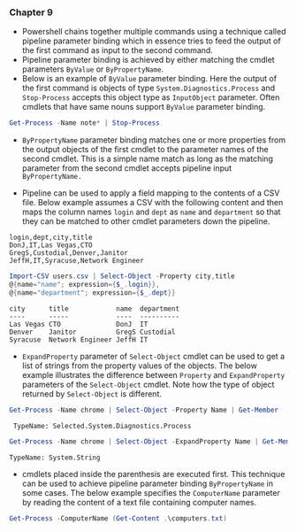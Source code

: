 ### Chapter 9

* Powershell chains together multiple commands using a technique called pipeline parameter binding which in essence tries to feed the output of the first command as input to the second command.
* Pipeline parameter binding is achieved by either matching the cmdlet parameters `ByValue` or `ByPropertyName`. 
* Below is an example of `ByValue` parameter binding. Here the output of the first command is objects of type `System.Diagnostics.Process` and `Stop-Process` accepts this object type as `InputObject` parameter. Often cmdlets that have same nouns support `ByValue` parameter binding.

```powershell
Get-Process -Name note* | Stop-Process
```

* `ByPropertyName` parameter  binding matches one or more properties from the output objects of the first cmdlet to the parameter names of the second cmdlet. This is a simple name match as long as the matching parameter from the second cmdlet accepts pipeline input `ByPropertyName.`

* Pipeline can be used to apply a field mapping to the contents of a CSV file. Below example assumes a CSV with the following content and then maps the column names `login` and `dept` as `name` and `department` so that they can be matched to other cmdlet parameters down the pipeline.

```csv
login,dept,city,title
DonJ,IT,Las Vegas,CTO
GregS,Custodial,Denver,Janitor
JeffH,IT,Syracuse,Network Engineer
```

```powershell
Import-CSV users.csv | Select-Object -Property city,title
@{name="name"; expression={$_.login}},
@{name="department"; expression={$_.dept}}
```

```
city      title            name  department
----      -----            ----  ----------
Las Vegas CTO              DonJ  IT
Denver    Janitor          GregS Custodial
Syracuse  Network Engineer JeffH IT
```

* `ExpandProperty` parameter of `Select-Object` cmdlet can be used to get a list of strings from the property values of the objects. The below example illustrates the difference between `Property` and `ExpandProperty` parameters of the `Select-Object` cmdlet. Note how the type of object returned by `Select-Object` is different.

```powershell
Get-Process -Name chrome | Select-Object -Property Name | Get-Member
```

```
 TypeName: Selected.System.Diagnostics.Process
```

```powershell
Get-Process -Name chrome | Select-Object -ExpandProperty Name | Get-Member
```

```
TypeName: System.String
```

* cmdlets placed inside the parenthesis are executed first. This technique can be used to achieve pipeline parameter binding `ByPropertyName` in some cases. The below example specifies the `ComputerName` parameter by reading the content of a text file containing computer names.

```powershell
Get-Process -ComputerName (Get-Content .\computers.txt) 
```




